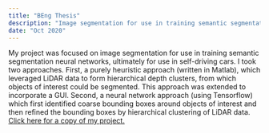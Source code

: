 ```yaml
---
title: "BEng Thesis"
description: "Image segmentation for use in training semantic segmentation neural networks."
date: "Oct 2020"
---
```


My project was focused on image segmentation for use in training semantic segmentation neural networks, ultimately for
use in self-driving cars. I took two approaches. First, a purely heuristic approach (written in Matlab), which leveraged
LiDAR data to form hierarchical depth clusters, from which objects of interest could be segmented. This approach was
extended to incorporate a GUI. Second, a neural network approach (using Tensorflow) which first identified coarse
bounding boxes around objects of interest and then refined the bounding boxes by hierarchical clustering of LiDAR
data. [Click here for a copy of my project.](/documents/beng_thesis.pdf)
